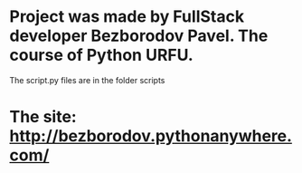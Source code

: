 # Project was made by FullStack developer Bezborodov Pavel. The course of Python URFU.
The script.py files are in the folder scripts
# The site: http://bezborodov.pythonanywhere.com/

